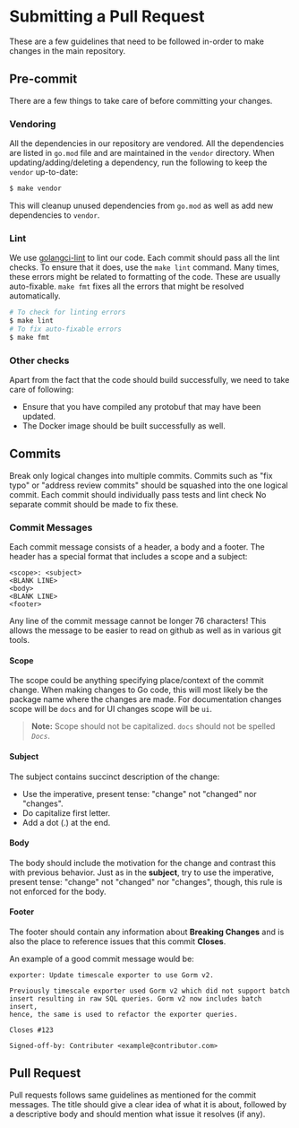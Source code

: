 # Submitting a Pull Request

These are a few guidelines that need to be followed in-order to make
changes in the main repository.

## Pre-commit

There are a few things to take care of before committing your changes.

### Vendoring

All the dependencies in our repository are vendored. All the dependencies
are listed in `go.mod` file and are maintained in the `vendor` directory.
When updating/adding/deleting a dependency, run the following to keep the
`vendor` up-to-date:

```sh
$ make vendor
```

This will cleanup unused dependencies from `go.mod` as well as add new
dependencies to `vendor`.

### Lint

We use [golangci-lint](https://golangci-lint.run/) to lint our code. Each
commit should pass all the lint checks. To ensure that it does, use the
`make lint` command. Many times, these errors might be related to
formatting of the code. These are usually auto-fixable. `make fmt` fixes
all the errors that might be resolved automatically.

```sh
# To check for linting errors
$ make lint
# To fix auto-fixable errors
$ make fmt
```

### Other checks

Apart from the fact that the code should build successfully, we need to
take care of following:

- Ensure that you have compiled any protobuf that may have been updated.
- The Docker image should be built successfully as well.

## Commits

Break only logical changes into multiple commits. Commits such as "fix 
typo" or "address review commits" should be squashed into the one
logical commit. Each commit should individually pass tests and lint check
No separate commit should be made to fix these.

### Commit Messages

Each commit message consists of a header, a body and a footer. The header
has a special format that includes a scope and a subject:

```
<scope>: <subject>
<BLANK LINE>
<body>
<BLANK LINE>
<footer>
```

Any line of the commit message cannot be longer 76 characters! This allows
the message to be easier to read on github as well as in various git tools.

#### Scope

The scope could be anything specifying place/context of the commit change.
When making changes to Go code, this will most likely be the package name
where the changes are made. For documentation changes scope will be `docs`
and for UI changes scope will be `ui`.

> **Note:** Scope should not be capitalized. `docs` should not be spelled
> _`Docs`_.

#### Subject

The subject contains succinct description of the change:

- Use the imperative, present tense: "change" not "changed" nor "changes".
- Do capitalize first letter.
- Add a dot (.) at the end.

#### Body

The body should include the motivation for the change and contrast this with
previous behavior. Just as in the **subject**, try to use the imperative,
present tense: "change" not "changed" nor "changes", though, this rule is
not enforced for the body.

#### Footer

The footer should contain any information about **Breaking Changes** and is
also the place to reference issues that this commit **Closes**.

An example of a good commit message would be:

```
exporter: Update timescale exporter to use Gorm v2.

Previously timescale exporter used Gorm v2 which did not support batch
insert resulting in raw SQL queries. Gorm v2 now includes batch insert,
hence, the same is used to refactor the exporter queries.

Closes #123

Signed-off-by: Contributer <example@contributor.com>
```

## Pull Request

Pull requests follows same guidelines as mentioned for the commit messages.
The title should give a clear idea of what it is about, followed by a
descriptive body and should mention what issue it resolves (if any).
